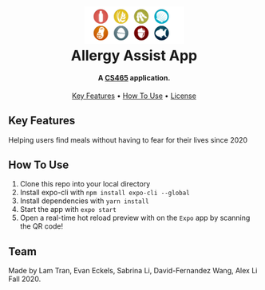 <h1 align="center">
  <br>
  <a href="https://cs.illinois.edu/about/people/faculty/bpbailey"><img src="./assets/allergy-assist.png" alt="Allergy Assist Logo" width="200"></a>
  <br/>
  Allergy Assist App
  </br>
</h1>

<h4 align="center">A <a href="https://hci.cs.illinois.edu/cs-465-advanced-topics-in-human-computer-interaction/" target="_blank">CS465</a> application.</h4>

<p align="center">
  <a href="#key-features">Key Features</a> •
  <a href="#how-to-use">How To Use</a> •
  <a href="#license">License</a>
</p>

## Key Features
Helping users find meals without having to fear for their lives since 2020

## How To Use
1. Clone this repo into your local directory
1. Install expo-cli with `npm install expo-cli --global`
2. Install dependencies with `yarn install`
2. Start the app with `expo start`
3. Open a real-time hot reload preview with on the `Expo` app by scanning the QR code!

## Team
Made by Lam Tran, Evan Eckels, Sabrina Li, David-Fernandez Wang, Alex Li Fall 2020.
